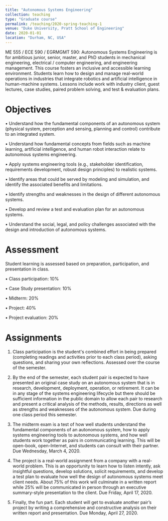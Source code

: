```yaml
---
title: "Autonomous Systems Engineering"
collection: teaching
type: "Graduate course"
permalink: /teaching/2020-spring-teaching-1
venue: "Duke University, Pratt School of Engineering"
date: 2020-01-01
location: "Durham, NC, USA"
--- 
```

ME 555 / ECE 590 / EGRMGMT 590: Autonomous Systems Engineering is for ambitious junior, senior, master, and PhD students in mechanical engineering, electrical / computer engineering, and engineering management. This course fosters an inclusive and accessible learning environment. Students learn how to design and manage real-world operations in industries that integrate robotics and artificial intelligence in human-machine systems. Lessons include work with industry client, guest lectures, case studies, paired problem solving, and test & evaluation plans.

Objectives
======
• Understand how the fundamental components of an autonomous system (physical system, perception and sensing, planning and control) contribute to an integrated system.

• Understand how fundamental concepts from fields such as machine learning, artificial intelligence, and human robot interaction relate to autonomous systems engineering.

• Apply systems engineering tools (e.g., stakeholder identification, requirements development, robust design principles) to realistic systems.

• Identify areas that could be served by modeling and simulation, and identify the associated benefits and limitations.

• Identify strengths and weaknesses in the design of different autonomous systems.

• Develop and review a test and evaluation plan for an autonomous systems.

• Understand the social, legal, and policy challenges associated with the design and introduction of autonomous systems.

Assessment
======
Student learning is assessed based on preparation, participation, and presentation in class.

• Class participation: 10%

• Case Study presentation: 10%

• Midterm: 20%

• Project: 40%

• Project evaluation: 20%

Assignments
======
1. Class participation is the student's combined effort in being prepared (completing readings and activities prior to each class period), asking questions, and sharing your own reflections. Assessed over the course of the semester.

2. By the end of the semester, each student pair is expected to have presented an original case study on an autonomous system that is in research, development, deployment, operation, or retirement.  It can be in any stage of the systems engineering lifecycle but there should be sufficient information in the public domain to allow each pair to research and present a critical analysis of the methods, results, directions as well as strengths and weaknesses of the autonomous system. Due during one class period this semester.

3. The midterm exam is a test of how well students understand the fundamental components of an autonomous system, how to apply systems engineering tools to autonomous systems, and how well students work together as pairs in communicating learning.  This will be open-book, open-Internet, and students can consult with their partner. Due Wednesday, March 4, 2020.

4. The project is a real-world assignment from a company with a real-world problem.  This is an opportunity to learn how to listen intently, ask insightful questions, develop solutions, solicit requirements, and develop a test plan to evaluate how well the design of autonomous systems meet client needs. About 75% of this work will culminate in a written report while 25% will be communicated in person through an executive summary-style presentation to the client. Due Friday, April 17, 2020.

5. Finally, the fun part.  Each student will get to evaluate another pair’s project by writing a comprehensive and constructive analysis on their written report and presentation. Due Monday, April 27, 2020.
